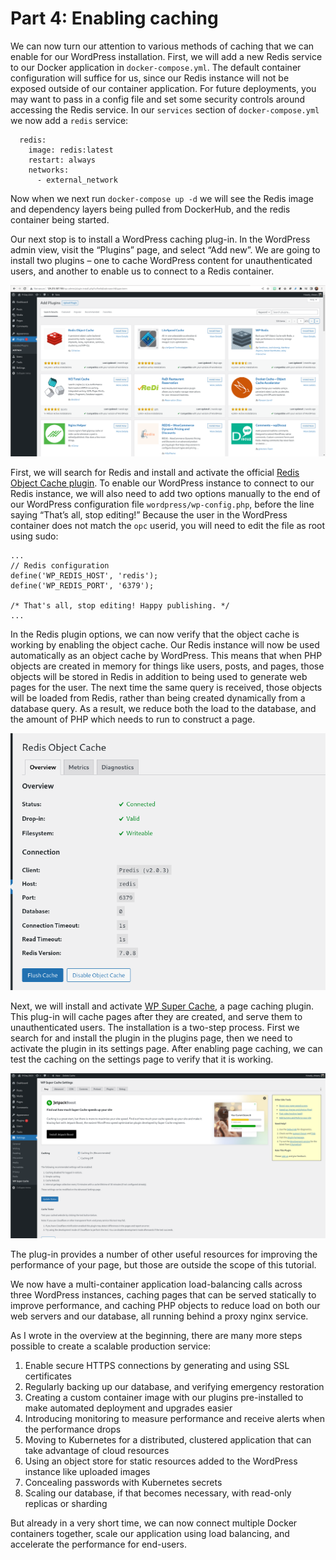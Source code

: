 # Part 4: Enabling caching

We can now turn our attention to various methods of caching that we can enable
for our WordPress installation. First, we will add a new Redis service to our
Docker application in `docker-compose.yml`. The default container configuration
will suffice for us, since our Redis instance will not be exposed outside of
our container application. For future deployments, you may want to pass in a
config file and set some security controls around accessing the Redis service.
In our `services` section of `docker-compose.yml` we now add a `redis` service:

```
  redis:
    image: redis:latest
    restart: always
    networks:
      - external_network
```

Now when we next run `docker-compose up -d` we will see the Redis image and
dependency layers being pulled from DockerHub, and the redis container being
started.

Our next stop is to install a WordPress caching plug-in. In the WordPress admin
view, visit the “Plugins” page, and select “Add new”. We are going to install
two plugins – one to cache WordPress content for unauthenticated users, and
another to enable us to connect to a Redis container.

![Searching for the Redis plugin](Add_Redis_plugin.png)

First, we will search for Redis and install and activate the official [Redis
Object Cache plugin](https://wordpress.org/plugins/redis-cache/). To enable our
WordPress instance to connect to our Redis instance, we will also need to add
two options manually to the end of our WordPress configuration file
`wordpress/wp-config.php`, before the line saying “That’s all, stop editing!”
Because the user in the WordPress container does not match the `opc` userid,
you will need to edit the file as root using sudo:

```
...
// Redis configuration
define('WP_REDIS_HOST', 'redis');
define('WP_REDIS_PORT', '6379');

/* That's all, stop editing! Happy publishing. */
...
```

In the Redis plugin options, we can now verify that the object cache is
working by enabling the object cache. Our Redis instance will now be used
automatically as an object cache by WordPress. This means that when PHP objects
are created in memory for things like users, posts, and pages, those objects
will be stored in Redis in addition to being used to generate web pages for the
user. The next time the same query is received, those objects will be loaded
from Redis, rather than being created dynamically from a database query. As a
result, we reduce both the load to the database, and the amount of PHP which
needs to run to construct a page.

![Validating the connection to our Redis instance](Redis_object_cache_working.png)

Next, we will install and activate
[WP Super Cache](https://wordpress.org/plugins/wp-super-cache/), a page caching
plugin. This plug-in will cache pages after they are created, and serve them to
unauthenticated users. The installation is a two-step process. First we search
for and install the plugin in the plugins page, then we need to activate the
plugin in its settings page. After enabling page caching, we can test the
caching on the settings page to verify that it is working.

![The WP SuperCache settings page after the plugin is activated](activated_wp_supercache.png)

The plug-in provides a number of other useful resources for improving the
performance of your page, but those are outside the scope of this tutorial.

We now have a multi-container application load-balancing calls across three
WordPress instances, caching pages that can be served statically to improve
performance, and caching PHP objects to reduce load on both our web servers
and our database, all running behind a proxy nginx service.

As I wrote in the overview at the beginning, there are many more steps
possible to create a scalable production service:

1. Enable secure HTTPS connections by generating and using SSL
   certificates
2. Regularly backing up our database, and verifying emergency restoration
3. Creating a custom container image with our plugins pre-installed to make
   automated deployment and upgrades easier
4. Introducing monitoring to measure performance and receive alerts when the
   performance drops
5. Moving to Kubernetes for a distributed, clustered application that can take
   advantage of cloud resources
6. Using an object store for static resources added to the WordPress instance
   like uploaded images
7. Concealing passwords with Kubernetes secrets
8. Scaling our database, if that becomes necessary, with read-only replicas or
   sharding

But already in a very short time, we can now connect multiple Docker containers
together, scale our application using load balancing, and accelerate the
performance for end-users.


